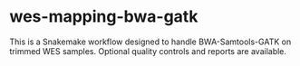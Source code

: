 # wes-mapping-bwa-gatk

This is a Snakemake workflow designed to handle BWA-Samtools-GATK on trimmed WES samples. Optional quality controls and reports are available.